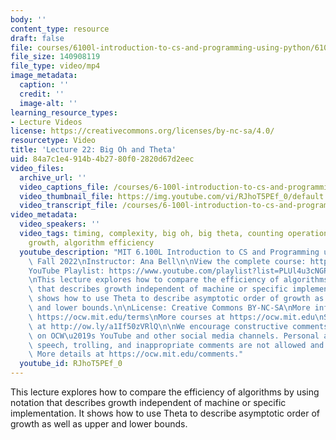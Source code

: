 ```yaml
---
body: ''
content_type: resource
draft: false
file: courses/6100l-introduction-to-cs-and-programming-using-python/6100l-lecture-22-version-2_360p_16_9.mp4
file_size: 140908119
file_type: video/mp4
image_metadata:
  caption: ''
  credit: ''
  image-alt: ''
learning_resource_types:
- Lecture Videos
license: https://creativecommons.org/licenses/by-nc-sa/4.0/
resourcetype: Video
title: 'Lecture 22: Big Oh and Theta'
uid: 84a7c1e4-914b-4b27-80f0-2820d67d2eec
video_files:
  archive_url: ''
  video_captions_file: /courses/6-100l-introduction-to-cs-and-programming-using-python-fall-2022/1A8qBYXfGlxrh1AzmvG-kNRw4M5bppdQ-_transcript.webvtt
  video_thumbnail_file: https://img.youtube.com/vi/RJhoT5PEf_0/default.jpg
  video_transcript_file: /courses/6-100l-introduction-to-cs-and-programming-using-python-fall-2022/1A8qBYXfGlxrh1AzmvG-kNRw4M5bppdQ-_transcript.pdf
video_metadata:
  video_speakers: ''
  video_tags: timing, complexity, big oh, big theta, counting operations, order of
    growth, algorithm efficiency
  youtube_description: "MIT 6.100L Introduction to CS and Programming using Python,\
    \ Fall 2022\nInstructor: Ana Bell\n\nView the complete course: https://ocw.mit.edu/courses/6-100l-introduction-to-cs-and-programming-using-python-fall-2022/\n\
    YouTube Playlist: https://www.youtube.com/playlist?list=PLUl4u3cNGP62A-ynp6v6-LGBCzeH3VAQB\n\
    \nThis lecture explores how to compare the efficiency of algorithms by using notation\
    \ that describes growth independent of machine or specific implementation. It\
    \ shows how to use Theta to describe asymptotic order of growth as well as upper\
    \ and lower bounds.\n\nLicense: Creative Commons BY-NC-SA\nMore information at\
    \ https://ocw.mit.edu/terms\nMore courses at https://ocw.mit.edu\nSupport OCW\
    \ at http://ow.ly/a1If50zVRlQ\n\nWe encourage constructive comments and discussion\
    \ on OCW\u2019s YouTube and other social media channels. Personal attacks, hate\
    \ speech, trolling, and inappropriate comments are not allowed and may be removed.\
    \ More details at https://ocw.mit.edu/comments."
  youtube_id: RJhoT5PEf_0
---
```

This lecture explores how to compare the efficiency of algorithms by using notation that describes growth independent of machine or specific implementation. It shows how to use Theta to describe asymptotic order of growth as well as upper and lower bounds.